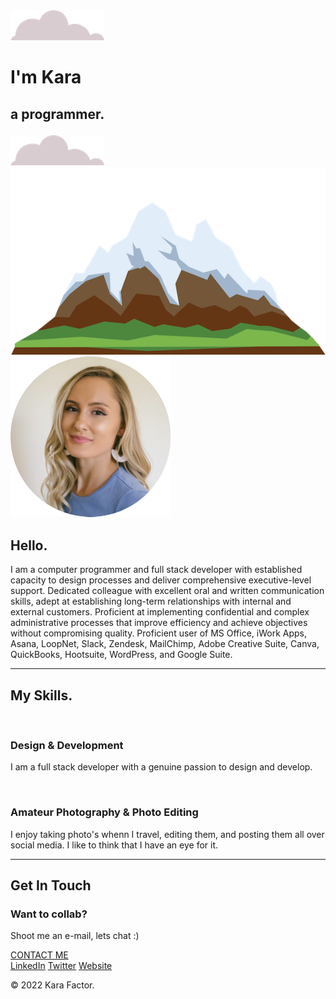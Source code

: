 
<html lang="en" dir="ltr">
  <head>
    <meta charset="utf-8">
    <title>Kara Factor</title>
    <link rel="stylesheet" href="css/styles.css">
    <link rel="icon" href="favicon.ico">
    <link rel="preconnect" href="https://fonts.googleapis.com">
<link rel="preconnect" href="https://fonts.gstatic.com" crossorigin>
<link href="https://fonts.googleapis.com/css2?family=Merriweather&family=Montserrat&family=Sacramento&display=swap" rel="stylesheet">
  </head>
  <body>

<div class="top-container">
  <img class="top-cloud" src="images/cloud.png" alt="cloud-img">
  <h1>I'm Kara</h1>
  <h2><p>a <span class="pro">pro</span>grammer.</p></h2>
  <img class="bottom-cloud" src="images/cloud.png" alt="cloud-img">
  <img src="images/mountain.png" alt="mountain-img">
</div>

<div class="middle-container">
  <div class="profile">
    <img src="images/headshot.png" alt="Kara-headshot">
    <h2>Hello.</h2>
    <p class="intro">I am a computer programmer and full stack developer with established capacity to design processes and deliver comprehensive executive-level support. Dedicated colleague with excellent oral and written communication skills, adept at establishing long-term relationships with internal and external customers. Proficient at implementing confidential and complex administrative processes that improve efficiency and achieve objectives without compromising quality. Proficient user of MS Office, iWork Apps, Asana, LoopNet, Slack, Zendesk, MailChimp, Adobe Creative Suite, Canva, QuickBooks, Hootsuite, WordPress, and Google Suite.</p>
  </div>
  <hr>

  <div class="skills">
    <h2>My Skills.</h2>
    <div class="skill-row">
      <img class="code-img" src="https://media.giphy.com/media/Dh5q0sShxgp13DwrvG/giphy.gif" alt="">
      <h3>Design & Development</h3>
      <p>I am a full stack developer with a genuine passion to design and develop.</p>
    </div>
    <div class="skill-row">
      <img class="photography-img" src="https://media.giphy.com/media/lRSbZHpqIC1G4Ji7cb/giphy.gif" alt="">
      <h3>Amateur Photography & Photo Editing</h3>
      <p>I enjoy taking photo's whenn I travel, editing them, and posting them all over social media. I like to think that I have an eye for it.</p>
    </div>
  </div>
  <hr>
  <div class="contact-me">
    <h2>Get In Touch</h2>
    <h3>Want to collab?</h3>
    <p class="contact-message">Shoot me an e-mail, lets chat :)</p>
    <a class="btn" href="mailto:karagfactor@gmail.com">CONTACT ME</a>
  </div>
</div>


<div class="bottom-container">
  <a class="footer-link" href="https://www.linkedin.com/">LinkedIn</a>
  <a class="footer-link" href="https://twitter.com/">Twitter</a>
  <a class="footer-link" href="https://www.appbrewery.co/">Website</a>
  <p class="copyright">© 2022 Kara Factor.</p>
</div>


  </body>
</html>
